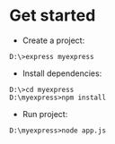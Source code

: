 # Get started
* Create a project:
```
D:\>express myexpress
```
* Install dependencies: 
```
D:\>cd myexpress
D:\myexpress>npm install
```
* Run project:
```
D:\myexpress>node app.js
```